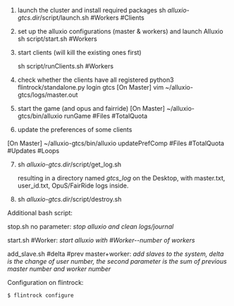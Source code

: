 1. launch the cluster and install required packages 
  sh  *alluxio-gtcs.dir*/script/launch.sh #Workers #Clients

2. set up the alluxio configurations (master &  workers) and launch Alluxio
  sh script/start.sh #Workers

3. start clients (will kill the existing ones first)

   sh script/runClients.sh #Workers

4. check whether the clients have all registered
  python3 flintrock/standalone.py login gtcs
  [On Master] vim ~/alluxio-gtcs/logs/master.out

5. start the game (and opus and fairride)
  [On Master] ~/alluxio-gtcs/bin/alluxio runGame #Files #TotalQuota

6. update the preferences of some clients

  [On Master] ~/alluxio-gtcs/bin/alluxio updatePrefComp #Files #TotalQuota #Updates #Loops

7. sh *alluxio-gtcs.dir*/script/get_log.sh

   resulting in a directory named *gtcs_log* on the Desktop, with master.txt, user_id.txt, OpuS/FairRide logs inside.

8. sh *alluxio-gtcs.dir*/script/destroy.sh




Additional bash script:

stop.sh no parameter: *stop alluxio and clean logs/journal*

start.sh #Worker: *start alluxio with #Worker--number of workers*

add_slave.sh #delta #prev master+worker: *add slaves to the system, delta is the change of user number, the second parameter is the sum of previous master number and worker number*



Configuration on flintrock:

```bash
$ flintrock configure
```




